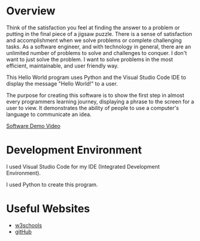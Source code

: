 # Overview
Think of the satisfaction you feel at finding the answer to a problem or putting in the final piece of a jigsaw puzzle. There is a sense of satisfaction and accomplishment when we solve problems or complete challenging tasks. As a software engineer, and with technology in general, there are an unlimited number of problems to solve and challenges to conquer. I don't want to just solve the problem. I want to solve problems in the most efficient, maintainable, and user friendly way. 

This Hello World program uses Python and the Visual Studio Code IDE to display the message "Hello World!" to a user.

The purpose for creating this software is to show the first step in almost every programmers learning journey, displaying a phrase to the screen for a user to view. It demonstrates the ability of people to use a computer's language to communicate an idea. 

[Software Demo Video](https://youtu.be/dkKw4phT5Dc)

# Development Environment
I used Visual Studio Code for my IDE (Integrated Development Environment).

I used Python to create this program.

# Useful Websites
* [w3schools](https://www.w3schools.com/python/python_functions.asp)
* [gitHub](https://github.com/starb520/Hello)